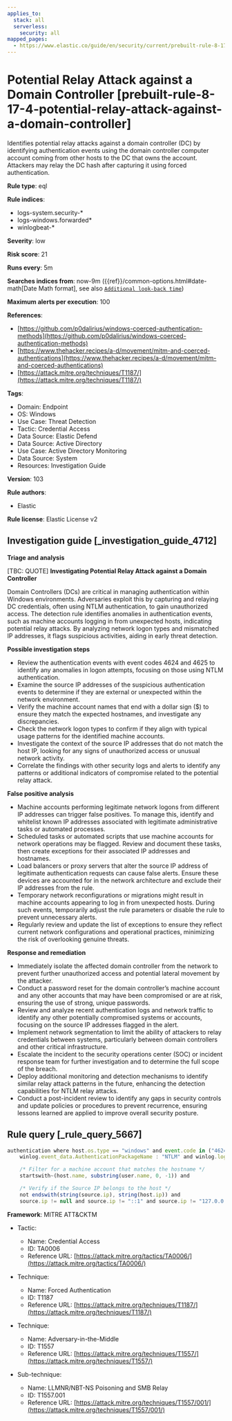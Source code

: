 ```yaml
---
applies_to:
  stack: all
  serverless:
    security: all
mapped_pages:
  - https://www.elastic.co/guide/en/security/current/prebuilt-rule-8-17-4-potential-relay-attack-against-a-domain-controller.html
---
```


# Potential Relay Attack against a Domain Controller [prebuilt-rule-8-17-4-potential-relay-attack-against-a-domain-controller]

Identifies potential relay attacks against a domain controller (DC) by identifying authentication events using the domain controller computer account coming from other hosts to the DC that owns the account. Attackers may relay the DC hash after capturing it using forced authentication.

**Rule type**: eql

**Rule indices**:

* logs-system.security-*
* logs-windows.forwarded*
* winlogbeat-*

**Severity**: low

**Risk score**: 21

**Runs every**: 5m

**Searches indices from**: now-9m ({{ref}}/common-options.html#date-math[Date Math format], see also [`Additional look-back time`](docs-content://solutions/security/detect-and-alert/create-detection-rule.md#rule-schedule))

**Maximum alerts per execution**: 100

**References**:

* [https://github.com/p0dalirius/windows-coerced-authentication-methods](https://github.com/p0dalirius/windows-coerced-authentication-methods)
* [https://www.thehacker.recipes/a-d/movement/mitm-and-coerced-authentications](https://www.thehacker.recipes/a-d/movement/mitm-and-coerced-authentications)
* [https://attack.mitre.org/techniques/T1187/](https://attack.mitre.org/techniques/T1187/)

**Tags**:

* Domain: Endpoint
* OS: Windows
* Use Case: Threat Detection
* Tactic: Credential Access
* Data Source: Elastic Defend
* Data Source: Active Directory
* Use Case: Active Directory Monitoring
* Data Source: System
* Resources: Investigation Guide

**Version**: 103

**Rule authors**:

* Elastic

**Rule license**: Elastic License v2

## Investigation guide [_investigation_guide_4712]

**Triage and analysis**

[TBC: QUOTE]
**Investigating Potential Relay Attack against a Domain Controller**

Domain Controllers (DCs) are critical in managing authentication within Windows environments. Adversaries exploit this by capturing and relaying DC credentials, often using NTLM authentication, to gain unauthorized access. The detection rule identifies anomalies in authentication events, such as machine accounts logging in from unexpected hosts, indicating potential relay attacks. By analyzing network logon types and mismatched IP addresses, it flags suspicious activities, aiding in early threat detection.

**Possible investigation steps**

* Review the authentication events with event codes 4624 and 4625 to identify any anomalies in logon attempts, focusing on those using NTLM authentication.
* Examine the source IP addresses of the suspicious authentication events to determine if they are external or unexpected within the network environment.
* Verify the machine account names that end with a dollar sign ($) to ensure they match the expected hostnames, and investigate any discrepancies.
* Check the network logon types to confirm if they align with typical usage patterns for the identified machine accounts.
* Investigate the context of the source IP addresses that do not match the host IP, looking for any signs of unauthorized access or unusual network activity.
* Correlate the findings with other security logs and alerts to identify any patterns or additional indicators of compromise related to the potential relay attack.

**False positive analysis**

* Machine accounts performing legitimate network logons from different IP addresses can trigger false positives. To manage this, identify and whitelist known IP addresses associated with legitimate administrative tasks or automated processes.
* Scheduled tasks or automated scripts that use machine accounts for network operations may be flagged. Review and document these tasks, then create exceptions for their associated IP addresses and hostnames.
* Load balancers or proxy servers that alter the source IP address of legitimate authentication requests can cause false alerts. Ensure these devices are accounted for in the network architecture and exclude their IP addresses from the rule.
* Temporary network reconfigurations or migrations might result in machine accounts appearing to log in from unexpected hosts. During such events, temporarily adjust the rule parameters or disable the rule to prevent unnecessary alerts.
* Regularly review and update the list of exceptions to ensure they reflect current network configurations and operational practices, minimizing the risk of overlooking genuine threats.

**Response and remediation**

* Immediately isolate the affected domain controller from the network to prevent further unauthorized access and potential lateral movement by the attacker.
* Conduct a password reset for the domain controller’s machine account and any other accounts that may have been compromised or are at risk, ensuring the use of strong, unique passwords.
* Review and analyze recent authentication logs and network traffic to identify any other potentially compromised systems or accounts, focusing on the source IP addresses flagged in the alert.
* Implement network segmentation to limit the ability of attackers to relay credentials between systems, particularly between domain controllers and other critical infrastructure.
* Escalate the incident to the security operations center (SOC) or incident response team for further investigation and to determine the full scope of the breach.
* Deploy additional monitoring and detection mechanisms to identify similar relay attack patterns in the future, enhancing the detection capabilities for NTLM relay attacks.
* Conduct a post-incident review to identify any gaps in security controls and update policies or procedures to prevent recurrence, ensuring lessons learned are applied to improve overall security posture.


## Rule query [_rule_query_5667]

```js
authentication where host.os.type == "windows" and event.code in ("4624", "4625") and endswith~(user.name, "$") and
    winlog.event_data.AuthenticationPackageName : "NTLM" and winlog.logon.type : "network" and

    /* Filter for a machine account that matches the hostname */
    startswith~(host.name, substring(user.name, 0, -1)) and

    /* Verify if the Source IP belongs to the host */
    not endswith(string(source.ip), string(host.ip)) and
    source.ip != null and source.ip != "::1" and source.ip != "127.0.0.1"
```

**Framework**: MITRE ATT&CKTM

* Tactic:

    * Name: Credential Access
    * ID: TA0006
    * Reference URL: [https://attack.mitre.org/tactics/TA0006/](https://attack.mitre.org/tactics/TA0006/)

* Technique:

    * Name: Forced Authentication
    * ID: T1187
    * Reference URL: [https://attack.mitre.org/techniques/T1187/](https://attack.mitre.org/techniques/T1187/)

* Technique:

    * Name: Adversary-in-the-Middle
    * ID: T1557
    * Reference URL: [https://attack.mitre.org/techniques/T1557/](https://attack.mitre.org/techniques/T1557/)

* Sub-technique:

    * Name: LLMNR/NBT-NS Poisoning and SMB Relay
    * ID: T1557.001
    * Reference URL: [https://attack.mitre.org/techniques/T1557/001/](https://attack.mitre.org/techniques/T1557/001/)



